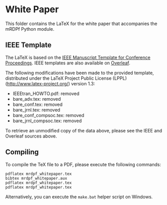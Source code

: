 # White Paper

This folder contains the LaTeX for the white paper that accompanies the mRDPf Python module.

## IEEE Template

The LaTeX is based on the [IEEE Manuscript Template for Conference Proceedings](https://www.ieee.org/conferences/publishing/templates.html). IEEE templates are also available on [Overleaf](https://www.overleaf.com/gallery/tagged/ieee-official).

The following modifications have been made to the provided template, distributed under the LaTeX Project Public License (LPPL) (http://www.latex-project.org/) version 1.3:
- IEEEtran_HOWTO.pdf: removed
- bare_adv.tex: removed
- bare_conf.tex: removed
- bare_jrnl.tex: removed
- bare_conf_compsoc.tex: removed
- bare_jrnl_compsoc.tex: removed

To retrieve an unmodified copy of the data above, please see the IEEE and Overleaf sources above.

## Compiling

To compile the TeX file to a PDF, please execute the following commands:
```
pdflatex mrdpf_whitepaper.tex
bibtex mrdpf_whitepaper.aux
pdflatex mrdpf_whitepaper.tex
pdflatex mrdpf_whitepaper.tex
```

Alternatively, you can execute the `make.bat` helper script on Windows.
